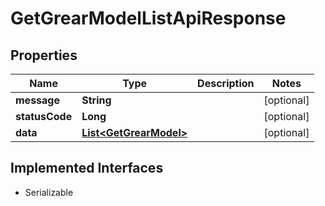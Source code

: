 

# GetGrearModelListApiResponse


## Properties

Name | Type | Description | Notes
------------ | ------------- | ------------- | -------------
**message** | **String** |  |  [optional]
**statusCode** | **Long** |  |  [optional]
**data** | [**List&lt;GetGrearModel&gt;**](GetGrearModel.md) |  |  [optional]


## Implemented Interfaces

* Serializable


